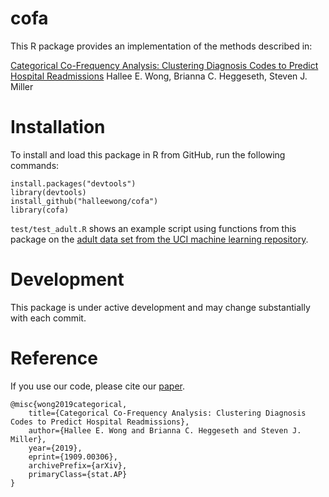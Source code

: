 # cofa

This R package provides an implementation of the methods described in:

[Categorical Co-Frequency Analysis: Clustering Diagnosis Codes to Predict Hospital Readmissions](https://arxiv.org/abs/1909.00306)
Hallee E. Wong, Brianna C. Heggeseth, Steven J. Miller

# Installation

To install and load this package in R from GitHub, run the following commands:
```
install.packages("devtools")
library(devtools) 
install_github("halleewong/cofa")
library(cofa)
```

`test/test_adult.R` shows an example script using functions from this package on the [adult data set from the UCI machine learning repository](https://archive.ics.uci.edu/ml/datasets/Adult). 
 
# Development

This package is under active development and may change substantially with each commit. 

# Reference

If you use our code, please cite our [paper](https://arxiv.org/abs/1909.00306).

```
@misc{wong2019categorical,
    title={Categorical Co-Frequency Analysis: Clustering Diagnosis Codes to Predict Hospital Readmissions},
    author={Hallee E. Wong and Brianna C. Heggeseth and Steven J. Miller},
    year={2019},
    eprint={1909.00306},
    archivePrefix={arXiv},
    primaryClass={stat.AP}
}
```
